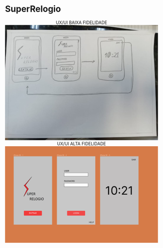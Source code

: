 # SuperRelogio

<center>
  UX/UI BAIXA FIDELIDADE
</center>

<center>
  <img src="baixa.jpeg">
</center>


<center>
  UX/UI ALTA FIDELIDADE
</center>

<center>
  <img src="superrelogio.PNG">
</center>
